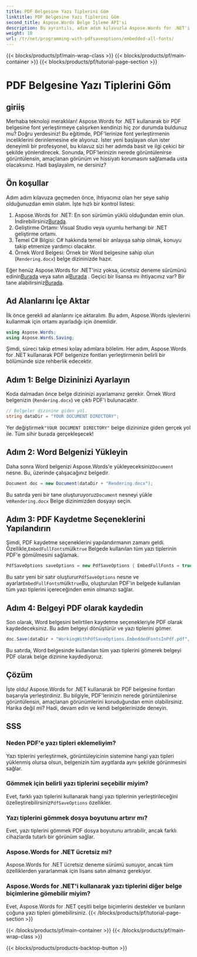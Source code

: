 ```yaml
---
title: PDF Belgesine Yazı Tiplerini Göm
linktitle: PDF Belgesine Yazı Tiplerini Göm
second_title: Aspose.Words Belge İşleme API'si
description: Bu ayrıntılı, adım adım kılavuzla Aspose.Words for .NET'i kullanarak PDF belgelerine zahmetsizce fontlar yerleştirin. Tüm cihazlarda tutarlı bir görünüm sağlayın.
weight: 10
url: /tr/net/programming-with-pdfsaveoptions/embedded-all-fonts/
---
```


{{< blocks/products/pf/main-wrap-class >}}
{{< blocks/products/pf/main-container >}}
{{< blocks/products/pf/tutorial-page-section >}}

# PDF Belgesine Yazı Tiplerini Göm

## giriiş

Merhaba teknoloji meraklıları! Aspose.Words for .NET kullanarak bir PDF belgesine font yerleştirmeye çalışırken kendinizi hiç zor durumda buldunuz mu? Doğru yerdesiniz! Bu eğitimde, PDF'lerinize font yerleştirmenin inceliklerini derinlemesine ele alıyoruz. İster yeni başlayan olun ister deneyimli bir profesyonel, bu kılavuz sizi her adımda basit ve ilgi çekici bir şekilde yönlendirecek. Sonunda, PDF'lerinizin nerede görüntülenirse görüntülensin, amaçlanan görünüm ve hissiyatı korumasını sağlamada usta olacaksınız. Hadi başlayalım, ne dersiniz?

## Ön koşullar

Adım adım kılavuza geçmeden önce, ihtiyacınız olan her şeye sahip olduğunuzdan emin olalım. İşte hızlı bir kontrol listesi:

1. Aspose.Words for .NET: En son sürümün yüklü olduğundan emin olun. İndirebilirsiniz[Burada](https://releases.aspose.com/words/net/).
2. Geliştirme Ortamı: Visual Studio veya uyumlu herhangi bir .NET geliştirme ortamı.
3. Temel C# Bilgisi: C# hakkında temel bir anlayışa sahip olmak, konuyu takip etmenize yardımcı olacaktır.
4. Örnek Word Belgesi: Örnek bir Word belgesine sahip olun (`Rendering.docx`) belge dizininizde hazır.

 Eğer henüz Aspose.Words for .NET'iniz yoksa, ücretsiz deneme sürümünü edinin[Burada](https://releases.aspose.com/) veya satın al[Burada](https://purchase.aspose.com/buy) . Geçici bir lisansa mı ihtiyacınız var? Bir tane alabilirsiniz[Burada](https://purchase.aspose.com/temporary-license/).

## Ad Alanlarını İçe Aktar

İlk önce gerekli ad alanlarını içe aktaralım. Bu adım, Aspose.Words işlevlerini kullanmak için ortamı ayarladığı için önemlidir.

```csharp
using Aspose.Words;
using Aspose.Words.Saving;
```

Şimdi, süreci takip etmesi kolay adımlara bölelim. Her adım, Aspose.Words for .NET kullanarak PDF belgenize fontları yerleştirmenin belirli bir bölümünde size rehberlik edecektir.

## Adım 1: Belge Dizininizi Ayarlayın

Koda dalmadan önce belge dizininizi ayarlamanız gerekir. Örnek Word belgenizin (`Rendering.docx`) ve çıktı PDF'i bulunacaktır.

```csharp
// Belgeler dizinine giden yol.
string dataDir = "YOUR DOCUMENT DIRECTORY";
```

 Yer değiştirmek`"YOUR DOCUMENT DIRECTORY"` belge dizininize giden gerçek yol ile. Tüm sihir burada gerçekleşecek!

## Adım 2: Word Belgenizi Yükleyin

 Daha sonra Word belgenizi Aspose.Words'e yükleyeceksiniz`Document` nesne. Bu, üzerinde çalışacağınız belgedir.

```csharp
Document doc = new Document(dataDir + "Rendering.docx");
```

 Bu satırda yeni bir tane oluşturuyoruz`Document` nesneyi yükle ve`Rendering.docx` Belge dizinimizden dosyayı seçin.

## Adım 3: PDF Kaydetme Seçeneklerini Yapılandırın

 Şimdi, PDF kaydetme seçeneklerini yapılandırmanın zamanı geldi. Özellikle,`EmbedFullFonts`mülk`true` Belgede kullanılan tüm yazı tiplerinin PDF'e gömülmesini sağlamak.

```csharp
PdfSaveOptions saveOptions = new PdfSaveOptions { EmbedFullFonts = true };
```

 Bu satır yeni bir satır oluşturur`PdfSaveOptions` nesne ve ayarlar`EmbedFullFonts`mülk`true`Bu, oluşturulan PDF'in belgede kullanılan tüm yazı tiplerini içereceğinden emin olmanızı sağlar.

## Adım 4: Belgeyi PDF olarak kaydedin

Son olarak, Word belgesini belirtilen kaydetme seçenekleriyle PDF olarak kaydedeceksiniz. Bu adım belgeyi dönüştürür ve yazı tiplerini gömer.

```csharp
doc.Save(dataDir + "WorkingWithPdfSaveOptions.EmbeddedFontsInPdf.pdf", saveOptions);
```

Bu satırda, Word belgesinde kullanılan tüm yazı tiplerini gömerek belgeyi PDF olarak belge dizinine kaydediyoruz.

## Çözüm

İşte oldu! Aspose.Words for .NET kullanarak bir PDF belgesine fontları başarıyla yerleştirdiniz. Bu bilgiyle, PDF'lerinizin nerede görüntülenirse görüntülensin, amaçlanan görünümlerini koruduğundan emin olabilirsiniz. Harika değil mi? Hadi, devam edin ve kendi belgelerinizde deneyin.

## SSS

### Neden PDF'e yazı tipleri eklemeliyim?
Yazı tiplerini yerleştirmek, görüntüleyicinin sistemine hangi yazı tipleri yüklenmiş olursa olsun, belgenizin tüm aygıtlarda aynı şekilde görünmesini sağlar.

### Gömmek için belirli yazı tiplerini seçebilir miyim?
 Evet, farklı yazı tiplerini kullanarak hangi yazı tiplerinin yerleştirileceğini özelleştirebilirsiniz`PdfSaveOptions` özellikler.

### Yazı tiplerini gömmek dosya boyutunu artırır mı?
Evet, yazı tiplerini gömmek PDF dosya boyutunu artırabilir, ancak farklı cihazlarda tutarlı bir görünüm sağlar.

### Aspose.Words for .NET ücretsiz mi?
Aspose.Words for .NET ücretsiz deneme sürümü sunuyor, ancak tüm özelliklerden yararlanmak için lisans satın almanız gerekiyor.

### Aspose.Words for .NET'i kullanarak yazı tiplerini diğer belge biçimlerine gömebilir miyim?
Evet, Aspose.Words for .NET çeşitli belge biçimlerini destekler ve bunların çoğuna yazı tipleri gömebilirsiniz.
{{< /blocks/products/pf/tutorial-page-section >}}

{{< /blocks/products/pf/main-container >}}
{{< /blocks/products/pf/main-wrap-class >}}

{{< blocks/products/products-backtop-button >}}

